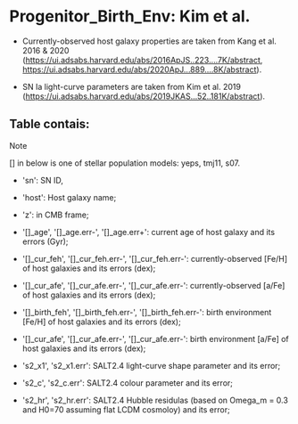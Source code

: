 # Progenitor_Birth_Env: Kim et al.

* Currently-observed host galaxy properties are taken from Kang et al. 2016 & 2020
 (https://ui.adsabs.harvard.edu/abs/2016ApJS..223....7K/abstract, https://ui.adsabs.harvard.edu/abs/2020ApJ...889....8K/abstract).

* SN Ia light-curve parameters are taken from Kim et al. 2019
(https://ui.adsabs.harvard.edu/abs/2019JKAS...52..181K/abstract).

 

 ## Table contais:

> [!NOTE]
> [] in below is one of stellar population models: yeps, tmj11, s07.
  

- 'sn': SN ID,

- 'host': Host galaxy name;

- 'z': in CMB frame;

- '[]_age', '[]_age.err-', '[]_age.err+': current age of host galaxy and its errors (Gyr);

- '[]_cur_feh', '[]_cur_feh.err-', '[]_cur_feh.err-': currently-observed [Fe/H] of host galaxies and its errors (dex);

- '[]_cur_afe', '[]_cur_afe.err-', '[]_cur_afe.err-': currently-observed [a/Fe] of host galaxies and its errors (dex);

- '[]_birth_feh', '[]_birth_feh.err-', '[]_birth_feh.err-': birth environment [Fe/H] of host galaxies and its errors (dex);

- '[]_cur_afe', '[]_cur_afe.err-', '[]_cur_afe.err-': birth environment [a/Fe] of host galaxies and its errors (dex);

- 's2_x1', 's2_x1.err': SALT2.4 light-curve shape parameter and its error;

- 's2_c', 's2_c.err': SALT2.4 colour parameter and its error;

- 's2_hr', 's2_hr.err': SALT2.4 Hubble residulas (based on Omega_m = 0.3 and H0=70 assuming flat LCDM cosmoloy) and its error;
